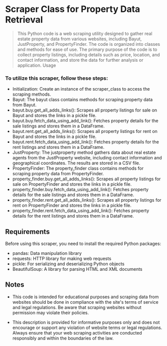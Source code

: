# Scraper Class for Property Data Retrieval

> This Python code is a web scraping utility designed to gather real estate property data from various websites, including Bayut, JustProperty, and PropertyFinder. The code is organized into classes and methods for ease of use. The primary purpose of the code is to collect property listings, including details such as price, location, and contact information, and store the data for further analysis or application.
Usage

### To utilize this scraper, follow these steps:

* Initialization: Create an instance of the scraper_class to access the scraping methods.
* Bayut: The bayut class contains methods for scraping property data from Bayut.
* bayut.buy.get_all_adds_links(): Scrapes all property listings for sale on Bayut and stores the links in a pickle file.
* bayut.buy.fetch_data_using_add_link(): Fetches property details for the sale listings and stores them in a DataFrame.
* bayut.rent.get_all_adds_links(): Scrapes all property listings for rent on Bayut and stores the links in a pickle file.
* bayut.rent.fetch_data_using_add_link(): Fetches property details for the rent listings and stores them in a DataFrame.
* JustProperty: The justproperty method gathers data about real estate agents from the JustProperty website, including contact information and geographical coordinates. The results are stored in a CSV file.
* PropertyFinder: The property_finder class contains methods for scraping property data from PropertyFinder.
* property_finder.buy.get_all_adds_links(): Scrapes all property listings for sale on PropertyFinder and stores the links in a pickle file.
* property_finder.buy.fetch_data_using_add_link(): Fetches property details for the sale listings and stores them in a DataFrame.
* property_finder.rent.get_all_adds_links(): Scrapes all property listings for rent on PropertyFinder and stores the links in a pickle file.
* property_finder.rent.fetch_data_using_add_link(): Fetches property details for the rent listings and stores them in a DataFrame.

## Requirements
Before using this scraper, you need to install the required Python packages:

* pandas: Data manipulation library
* requests: HTTP library for making web requests
* pickle: For serializing and deserializing Python objects
* BeautifulSoup: A library for parsing HTML and XML documents


## Notes

* This code is intended for educational purposes and scraping data from websites should be done in compliance with the site's terms of service and legal regulations. Be aware that scraping websites without permission may violate their policies.

* This description is provided for informative purposes only and does not encourage or support any violation of website terms or legal regulations. Always ensure that your web scraping activities are conducted responsibly and within the boundaries of the law.